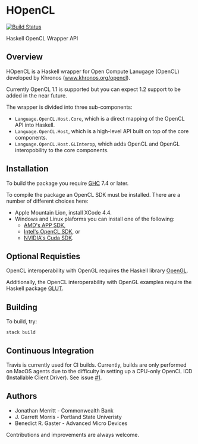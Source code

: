 # HOpenCL

[![Build Status](https://travis-ci.org/lancelet/hopencl.svg?branch=opencl-1.2)](https://travis-ci.org/lancelet/hopencl)

Haskell OpenCL Wrapper API

## Overview

HOpenCL is a Haskell wrapper for Open Compute Lanugage (OpenCL)
developed by Khronos (www.khronos.org/opencl).

Currently OpenCL 1.1 is supported but you can expect 1.2 support to be
added in the near future.

The wrapper is divided into three sub-components:

- `Language.OpenCL.Host.Core`, which is a direct mapping of the OpenCL 
  API into Haskell.
- `Language.OpenCL.Host`, which is a high-level API built on top of the 
  core components.
- `Language.OpenCL.Host.GLInterop`, which adds OpenCL and OpenGL 
  interopobility to the core components.

## Installation

To build the package you require [GHC](http://www.haskell.org/ghc/) 7.4 or 
later.

To compile the package an OpenCL SDK must be installed. There are a number of 
different choices here:

- Apple Mountain Lion, install XCode 4.4.
- Windows and Linux plaforms you can install one of the following:
  - [AMD's APP SDK][AMDAPPSDK],
  - [Intel's OpenCL SDK][INTELSDK], or
  - [NVIDIA's Cuda SDK][NVIDIASDK].

## Optional Requisties

OpenCL interoperability with OpenGL requires the Haskell library
[OpenGL](http://hackage.haskell.org/package/OpenGL).

Additionally, the OpenCL interoperability with OpenGL examples require
the Haskell package [GLUT](http://hackage.haskell.org/package/GLUT).

## Building

To build, try:

```
stack build
```

## Continuous Integration

Travis is currently used for CI builds. Currently, builds are only performed on
MacOS agents due to the difficulty in setting up a CPU-only OpenCL ICD
(Installable Client Driver). See issue 
[#1](https://github.com/lancelet/hopencl/issues/1).

## Authors

- Jonathan Merritt - Commonwealth Bank
- J. Garrett Morris - Portland State Univeristy
- Benedict R. Gaster - Advanced Micro Devices

Contributions and improvements are always welcome.

[AMDAPPSDK]: https://developer.amd.com/amd-accelerated-parallel-processing-app-sdk/ "AMD's APP SDK"
[INTELSDK]: http://software.intel.com/en-us/articles/intel-opencl-sdk/ "Intel's OpenCL SDK"
[NVIDIASDK]: http://developer.nvidia.com/cuda/cuda-downloads "NVIDIA's Cuda SDK"
